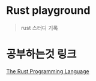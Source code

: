 # Rust playground

> rust 스터디 기록

# 공부하는것 링크

[The Rust Programming Language](https://rinthel.github.io/rust-lang-book-ko/)
